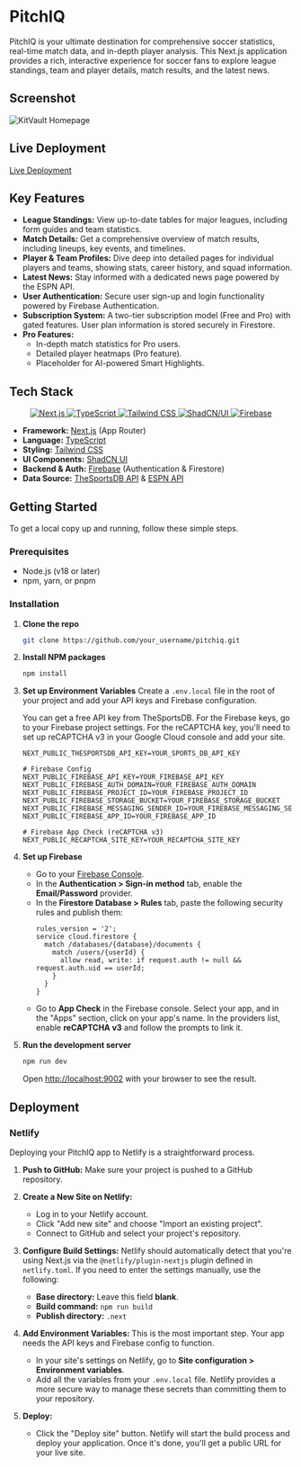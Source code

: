 # PitchIQ

PitchIQ is your ultimate destination for comprehensive soccer statistics, real-time match data, and in-depth player analysis. This Next.js application provides a rich, interactive experience for soccer fans to explore league standings, team and player details, match results, and the latest news.

## Screenshot

![KitVault Homepage](https://i.postimg.cc/x158LFLg/pitchiq-netlify-app.png)

## Live Deployment

[Live Deployment](https://pitchiq.netlify.app/)

## Key Features

- **League Standings:** View up-to-date tables for major leagues, including form guides and team statistics.
- **Match Details:** Get a comprehensive overview of match results, including lineups, key events, and timelines.
- **Player & Team Profiles:** Dive deep into detailed pages for individual players and teams, showing stats, career history, and squad information.
- **Latest News:** Stay informed with a dedicated news page powered by the ESPN API.
- **User Authentication:** Secure user sign-up and login functionality powered by Firebase Authentication.
- **Subscription System:** A two-tier subscription model (Free and Pro) with gated features. User plan information is stored securely in Firestore.
- **Pro Features:**
    - In-depth match statistics for Pro users.
    - Detailed player heatmaps (Pro feature).
    - Placeholder for AI-powered Smart Highlights.

## Tech Stack

<p align="center">
  <a href="https://nextjs.org/" target="_blank">
    <img src="https://img.shields.io/badge/Next.js-000000?style=for-the-badge&logo=nextdotjs&logoColor=white" alt="Next.js">
  </a>
  <a href="https://www.typescriptlang.org/" target="_blank">
    <img src="https://img.shields.io/badge/TypeScript-3178C6?style=for-the-badge&logo=typescript&logoColor=white" alt="TypeScript">
  </a>
  <a href="https://tailwindcss.com/" target="_blank">
    <img src="https://img.shields.io/badge/Tailwind_CSS-38B2AC?style=for-the-badge&logo=tailwind-css&logoColor=white" alt="Tailwind CSS">
  </a>
  <a href="https://ui.shadcn.com/" target="_blank">
    <img src="https://img.shields.io/badge/shadcn/ui-000000?style=for-the-badge&logo=shadcnui&logoColor=white" alt="ShadCN/UI">
  </a>
  <a href="https://firebase.google.com/" target="_blank">
    <img src="https://img.shields.io/badge/Firebase-FFCA28?style=for-the-badge&logo=firebase&logoColor=black" alt="Firebase">
  </a>
</p>

- **Framework:** [Next.js](https://nextjs.org/) (App Router)
- **Language:** [TypeScript](https://www.typescriptlang.org/)
- **Styling:** [Tailwind CSS](https://tailwindcss.com/)
- **UI Components:** [ShadCN UI](https://ui.shadcn.com/)
- **Backend & Auth:** [Firebase](https://firebase.google.com/) (Authentication & Firestore)
- **Data Source:** [TheSportsDB API](https://www.thesportsdb.com/api.php) & [ESPN API](https://www.espn.com/apis/)

## Getting Started

To get a local copy up and running, follow these simple steps.

### Prerequisites

- Node.js (v18 or later)
- npm, yarn, or pnpm

### Installation

1.  **Clone the repo**
    ```sh
    git clone https://github.com/your_username/pitchiq.git
    ```
2.  **Install NPM packages**
    ```sh
    npm install
    ```
3.  **Set up Environment Variables**
    Create a `.env.local` file in the root of your project and add your API keys and Firebase configuration.
    
    You can get a free API key from TheSportsDB. For the Firebase keys, go to your Firebase project settings. For the reCAPTCHA key, you'll need to set up reCAPTCHA v3 in your Google Cloud console and add your site.

    ```env
    NEXT_PUBLIC_THESPORTSDB_API_KEY=YOUR_SPORTS_DB_API_KEY

    # Firebase Config
    NEXT_PUBLIC_FIREBASE_API_KEY=YOUR_FIREBASE_API_KEY
    NEXT_PUBLIC_FIREBASE_AUTH_DOMAIN=YOUR_FIREBASE_AUTH_DOMAIN
    NEXT_PUBLIC_FIREBASE_PROJECT_ID=YOUR_FIREBASE_PROJECT_ID
    NEXT_PUBLIC_FIREBASE_STORAGE_BUCKET=YOUR_FIREBASE_STORAGE_BUCKET
    NEXT_PUBLIC_FIREBASE_MESSAGING_SENDER_ID=YOUR_FIREBASE_MESSAGING_SENDER_ID
    NEXT_PUBLIC_FIREBASE_APP_ID=YOUR_FIREBASE_APP_ID

    # Firebase App Check (reCAPTCHA v3)
    NEXT_PUBLIC_RECAPTCHA_SITE_KEY=YOUR_RECAPTCHA_SITE_KEY
    ```

4.  **Set up Firebase**
    - Go to your [Firebase Console](https://console.firebase.google.com/).
    - In the **Authentication > Sign-in method** tab, enable the **Email/Password** provider.
    - In the **Firestore Database > Rules** tab, paste the following security rules and publish them:
      ```
      rules_version = '2';
      service cloud.firestore {
        match /databases/{database}/documents {
          match /users/{userId} {
            allow read, write: if request.auth != null && request.auth.uid == userId;
          }
        }
      }
      ```
    - Go to **App Check** in the Firebase console. Select your app, and in the "Apps" section, click on your app's name. In the providers list, enable **reCAPTCHA v3** and follow the prompts to link it.

5.  **Run the development server**
    ```sh
    npm run dev
    ```
    Open [http://localhost:9002](http://localhost:9002) with your browser to see the result.

## Deployment

### Netlify

Deploying your PitchIQ app to Netlify is a straightforward process.

1.  **Push to GitHub:** Make sure your project is pushed to a GitHub repository.

2.  **Create a New Site on Netlify:**
    - Log in to your Netlify account.
    - Click "Add new site" and choose "Import an existing project".
    - Connect to GitHub and select your project's repository.

3.  **Configure Build Settings:**
    Netlify should automatically detect that you're using Next.js via the `@netlify/plugin-nextjs` plugin defined in `netlify.toml`. If you need to enter the settings manually, use the following:
    - **Base directory:** Leave this field **blank**.
    - **Build command:** `npm run build`
    - **Publish directory:** `.next`

4.  **Add Environment Variables:**
    This is the most important step. Your app needs the API keys and Firebase config to function.
    - In your site's settings on Netlify, go to **Site configuration > Environment variables**.
    - Add all the variables from your `.env.local` file. Netlify provides a more secure way to manage these secrets than committing them to your repository.

5.  **Deploy:**
    - Click the "Deploy site" button. Netlify will start the build process and deploy your application. Once it's done, you'll get a public URL for your live site.
